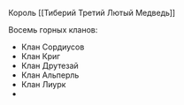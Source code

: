 
Король [[Тиберий Третий Лютый Медведь]]

Восемь горных кланов: 
* Клан Сордиусов 
* Клан Криг
* Клан Друтезай
* Клан Альперль
* Клан Лиурк 
* 
